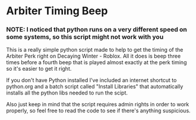# Arbiter Timing Beep

### NOTE: I noticed that python runs on a very different speed on some systems, so this script might not work with you

This is a really simple python script made to help to get the timing of the Arbiter Perk right on Decaying Winter - Roblox. All it does is beep three times before a fourth beep that is played almost exactly at the perk timing so it's easier to get it right.

If you don't have Python installed I've included an internet shortcut to python.org and a batch script called "Install Libraries" that automatically installs all the python libs needed to run the scipt.

Also just keep in mind that the script requires admin rights in order to work properly, so feel free to read the code to see if there's anything suspicious.
